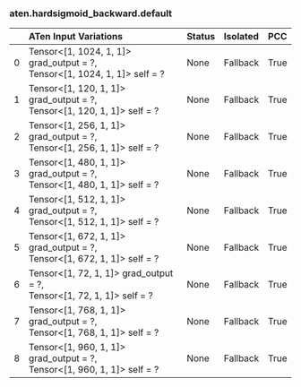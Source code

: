 ### aten.hardsigmoid_backward.default
|    | ATen Input Variations                                                        | Status   | Isolated   | PCC   |
|---:|:-----------------------------------------------------------------------------|:---------|:-----------|:------|
|  0 | Tensor<[1, 1024, 1, 1]> grad_output = ?,<br>Tensor<[1, 1024, 1, 1]> self = ? | None     | Fallback   | True  |
|  1 | Tensor<[1, 120, 1, 1]> grad_output = ?,<br>Tensor<[1, 120, 1, 1]> self = ?   | None     | Fallback   | True  |
|  2 | Tensor<[1, 256, 1, 1]> grad_output = ?,<br>Tensor<[1, 256, 1, 1]> self = ?   | None     | Fallback   | True  |
|  3 | Tensor<[1, 480, 1, 1]> grad_output = ?,<br>Tensor<[1, 480, 1, 1]> self = ?   | None     | Fallback   | True  |
|  4 | Tensor<[1, 512, 1, 1]> grad_output = ?,<br>Tensor<[1, 512, 1, 1]> self = ?   | None     | Fallback   | True  |
|  5 | Tensor<[1, 672, 1, 1]> grad_output = ?,<br>Tensor<[1, 672, 1, 1]> self = ?   | None     | Fallback   | True  |
|  6 | Tensor<[1, 72, 1, 1]> grad_output = ?,<br>Tensor<[1, 72, 1, 1]> self = ?     | None     | Fallback   | True  |
|  7 | Tensor<[1, 768, 1, 1]> grad_output = ?,<br>Tensor<[1, 768, 1, 1]> self = ?   | None     | Fallback   | True  |
|  8 | Tensor<[1, 960, 1, 1]> grad_output = ?,<br>Tensor<[1, 960, 1, 1]> self = ?   | None     | Fallback   | True  |

